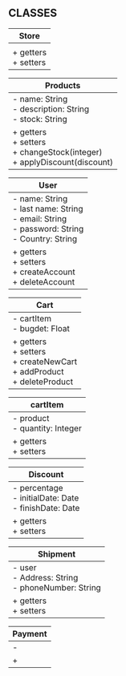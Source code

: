 ## CLASSES

| Store |
|---|
| |
|+ getters <br> + setters|

| Products |
|---|
| - name: String <br> - description: String <br> - stock: String |
| + getters <br> + setters <br> + changeStock(integer) <br> + applyDiscount(discount) |

| User |
|---|
|- name: String <br>- last name: String <br>- email: String <br>- password: String <br>- Country: String|
|+ getters <br> + setters <br> + createAccount <br> + deleteAccount|

| Cart |
|---|
|- cartItem <br>- bugdet: Float|
|+ getters <br>+ setters <br>+ createNewCart <br>+ addProduct <br>+ deleteProduct|

|cartItem|
|---|
|- product <br>- quantity: Integer|
|+ getters <br>+ setters|

|Discount|
|---|
|- percentage <br>- initialDate: Date <br>- finishDate: Date|
|+ getters <br>+ setters|

|Shipment|
|---|
|- user <br>- Address: String <br>- phoneNumber: String|
|+ getters <br>+ setters|

|Payment|
|---|
|-|
|+|
